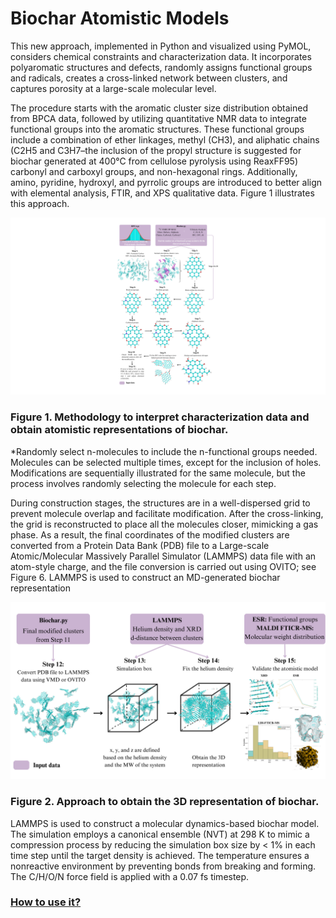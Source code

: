 # Biochar Atomistic Models
This new approach, implemented in Python and visualized using PyMOL, considers chemical constraints and characterization data. It incorporates polyaromatic structures and defects, randomly assigns functional groups and radicals, creates a cross-linked network between clusters, and captures porosity at a large-scale molecular level. 

The procedure starts with the aromatic cluster size distribution obtained from BPCA data, followed by utilizing quantitative NMR data to integrate functional groups into the aromatic structures. These functional groups include a combination of ether linkages, methyl (CH3), and aliphatic chains (C2H5 and C3H7–the inclusion of the propyl structure is suggested for biochar generated at 400°C from cellulose pyrolysis using ReaxFF95) carbonyl and carboxyl groups, and non-hexagonal rings. Additionally, amino, pyridine, hydroxyl, and pyrrolic groups are introduced to better align with elemental analysis, FTIR, and XPS qualitative data. Figure 1 illustrates this approach.

![plot](./Figures/1.png)
### Figure 1. Methodology to interpret characterization data and obtain atomistic representations of biochar. 
*Randomly select n-molecules to include the n-functional groups needed. Molecules can be selected multiple times, except for the inclusion of holes. 
Modifications are sequentially illustrated for the same molecule, but the process involves randomly selecting the molecule for each step. 

During construction stages, the structures are in a well-dispersed grid to prevent molecule overlap and facilitate modification. After the cross-linking, the grid is reconstructed to place all the molecules closer, mimicking a gas phase. As a result, the final coordinates of the modified clusters are converted from a Protein Data Bank (PDB) file to a Large-scale Atomic/Molecular Massively Parallel Simulator (LAMMPS) data file with an atom-style charge, and the file conversion is carried out using OVITO; see Figure 6. LAMMPS is used to construct an MD-generated biochar representation

![plot](./Figures/2.png)
### Figure 2. Approach to obtain the 3D representation of biochar. 

LAMMPS is used to construct a molecular dynamics-based biochar model. The simulation employs a canonical ensemble (NVT) at 298 K to mimic a compression process by reducing the simulation box size by < 1% in each time step until the target density is achieved. The temperature ensures a nonreactive environment by preventing bonds from breaking and forming. The C/H/O/N force field is applied with a 0.07 fs timestep.

###  [How to use it?](https://www.youtube.com/watch?v=V4YJs-slrXk)


